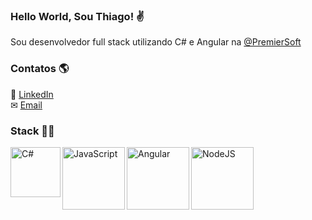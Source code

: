 ### Hello World, Sou Thiago! ✌

Sou desenvolvedor full stack utilizando C# e Angular na [@PremierSoft](https://premiersoft.net/)<br>


### Contatos 🌎
💼  [LinkedIn](https://www.linkedin.com/in/thiago-coppi) <br>
✉   [Email](mailto:coppithiago@gmail.com) <br>

### Stack 👩‍💻
<img align="left" alt="C#" width="80px" src="https://img.shields.io/badge/.NET-5C2D91?style=for-the-badge&logo=.net&logoColor=white" />
<img align="left" alt="JavaScript" width="100px" src="https://img.shields.io/badge/javascript-%23323330.svg?style=for-the-badge&logo=javascript&logoColor=%23F7DF1E" />
<img align="left" alt="Angular" width="100px" src="https://img.shields.io/badge/angular-%23DD0031.svg?style=for-the-badge&logo=angular&logoColor=white" />
<img align="left" alt="NodeJS" width="100px" src="https://img.shields.io/badge/node.js-6DA55F?style=for-the-badge&logo=node.js&logoColor=white" />
<br />
<br />
